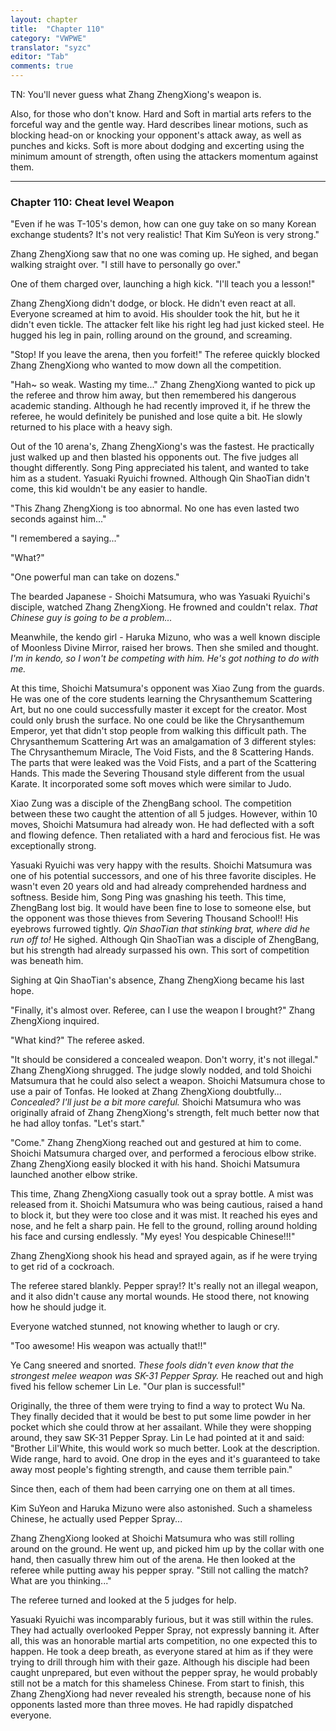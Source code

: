 ```yaml
---
layout: chapter
title:  "Chapter 110"
category: "VWPWE"
translator: "syzc"
editor: "Tab"
comments: true
---
```


TN: You'll never guess what Zhang ZhengXiong's weapon is.

Also, for those who don't know. Hard and Soft in martial arts refers to the forceful way and the gentle way. Hard describes linear motions, such as blocking head-on or knocking your opponent's attack away, as well as punches and kicks. Soft is more about dodging and excerting using the minimum amount of strength, often using the attackers momentum against them.

---

### Chapter 110: Cheat level Weapon


"Even if he was T-105's demon, how can one guy take on so many Korean exchange students? It's not very realistic! That Kim SuYeon is very strong."

Zhang ZhengXiong saw that no one was coming up. He sighed, and began walking straight over. "I still have to personally go over."

One of them charged over, launching a high kick. "I'll teach you a lesson!"

Zhang ZhengXiong didn't dodge, or block. He didn't even react at all. Everyone screamed at him to avoid. His shoulder took the hit, but he it didn't even tickle. The attacker felt like his right leg had just kicked steel. He hugged his leg in pain, rolling around on the ground, and screaming.

"Stop! If you leave the arena, then you forfeit!" The referee quickly blocked Zhang ZhengXiong who wanted to mow down all the competition.

"Hah~ so weak. Wasting my time..." Zhang ZhengXiong wanted to pick up the referee and throw him away, but then remembered his dangerous academic standing. Although he had recently improved it, if he threw the referee, he would definitely be punished and lose quite a bit. He slowly returned to his place with a heavy sigh.

Out of the 10 arena's, Zhang ZhengXiong's was the fastest. He practically just walked up and then blasted his opponents out. The five judges all thought differently. Song Ping appreciated his talent, and wanted to take him as a student. Yasuaki Ryuichi frowned. Although Qin ShaoTian didn't come, this kid wouldn't be any easier to handle.

"This Zhang ZhengXiong is too abnormal. No one has even lasted two seconds against him..."

"I remembered a saying..."

"What?"

"One powerful man can take on dozens."

The bearded Japanese - Shoichi Matsumura, who was Yasuaki Ryuichi's disciple, watched Zhang ZhengXiong. He frowned and couldn't relax. *That Chinese guy is going to be a problem...*

Meanwhile, the kendo girl - Haruka Mizuno, who was a well known disciple of Moonless Divine Mirror, raised her brows. Then she smiled and thought. *I'm in kendo, so I won't be competing with him. He's got nothing to do with me.*

At this time, Shoichi Matsumura's opponent was Xiao Zung from the guards. He was one of the core students learning the Chrysanthemum Scattering Art, but no one could successfully master it except for the creator. Most could only brush the surface. No one could be like the Chrysanthemum Emperor, yet that didn't stop people from walking this difficult path. The Chrysanthemum Scattering Art was an amalgamation of 3 different styles: The Chrysanthemum Miracle, The Void Fists, and the 8 Scattering Hands. The parts that were leaked was the Void Fists, and a part of the Scattering Hands. This made the Severing Thousand style different from the usual Karate. It incorporated some soft moves which were similar to Judo.

Xiao Zung was a disciple of the ZhengBang school. The competition between these two caught the attention of all 5 judges. However, within 10 moves, Shoichi Matsumura had already won. He had deflected with a soft and flowing defence. Then retaliated with a hard and ferocious fist. He was exceptionally strong.

Yasuaki Ryuichi was very happy with the results. Shoichi Matsumura was one of his potential successors, and one of his three favorite disciples. He wasn't even 20 years old and had already comprehended hardness and softness. Beside him, Song Ping was gnashing his teeth. This time, ZhengBang lost big. It would have been fine to lose to someone else, but the opponent was those thieves from Severing Thousand School!! His eyebrows furrowed tightly. *Qin ShaoTian that stinking brat, where did he run off to!* He sighed. Although Qin ShaoTian was a disciple of ZhengBang, but his strength had already surpassed his own. This sort of competition was beneath him.

Sighing at Qin ShaoTian's absence, Zhang ZhengXiong became his last hope.

"Finally, it's almost over. Referee, can I use the weapon I brought?" Zhang ZhengXiong inquired.

"What kind?" The referee asked.

"It should be considered a concealed weapon. Don't worry, it's not illegal." Zhang ZhengXiong shrugged. The judge slowly nodded, and told Shoichi Matsumura that he could also select a weapon. Shoichi Matsumura chose to use a pair of Tonfas. He looked at Zhang ZhengXiong doubtfully... *Concealed? I'll just be a bit more careful.* Shoichi Matsumura who was originally afraid of Zhang ZhengXiong's strength, felt much better now that he had alloy tonfas. "Let's start."

"Come." Zhang ZhengXiong reached out and gestured at him to come. Shoichi Matsumura charged over, and performed a ferocious elbow strike. Zhang ZhengXiong easily blocked it with his hand. Shoichi Matsumura launched another elbow strike.

This time, Zhang ZhengXiong casually took out a spray bottle. A mist was released from it. Shoichi Matsumura who was being cautious, raised a hand to block it, but they were too close and it was mist. It reached his eyes and nose, and he felt a sharp pain. He fell to the ground, rolling around holding his face and cursing endlessly. "My eyes! You despicable Chinese!!!"

Zhang ZhengXiong shook his head and sprayed again, as if he were trying to get rid of a cockroach. 

The referee stared blankly. Pepper spray!? It's really not an illegal weapon, and it also didn't cause any mortal wounds. He stood there, not knowing how he should judge it.

Everyone watched stunned, not knowing whether to laugh or cry.

"Too awesome! His weapon was actually that!!"

Ye Cang sneered and snorted. *These fools didn't even know that the strongest melee weapon was SK-31 Pepper Spray.* He reached out and high fived his fellow schemer Lin Le. "Our plan is successful!"

Originally, the three of them were trying to find a way to protect Wu Na. They finally decided that it would be best to put some lime powder in her pocket which she could throw at her assailant. While they were shopping around, they saw SK-31 Pepper Spray. Lin Le had pointed at it and said: "Brother Lil'White, this would work so much better. Look at the description. Wide range, hard to avoid. One drop in the eyes and it's guaranteed to take away most people's fighting strength, and cause them terrible pain."

Since then, each of them had been carrying one on them at all times.

Kim SuYeon and Haruka Mizuno were also astonished. Such a shameless Chinese, he actually used Pepper Spray...

Zhang ZhengXiong looked at Shoichi Matsumura who was still rolling around on the ground. He went up, and picked him up by the collar with one hand, then casually threw him out of the arena. He then looked at the referee while putting away his pepper spray. "Still not calling the match? What are you thinking..."

The referee turned and looked at the 5 judges for help.

Yasuaki Ryuichi was incomparably furious, but it was still within the rules. They had actually overlooked Pepper Spray, not expressly banning it. After all, this was an honorable martial arts competition, no one expected this to happen. He took a deep breath, as everyone stared at him as if they were trying to drill through him with their gaze. Although his disciple had been caught unprepared, but even without the pepper spray, he would probably still not be a match for this shameless Chinese. From start to finish, this Zhang ZhengXiong had never revealed his strength, because none of his opponents lasted more than three moves. He had rapidly dispatched everyone.
